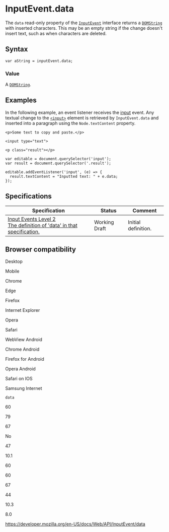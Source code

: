 # InputEvent.data

The `data` read-only property of the [`InputEvent`](../inputevent) interface returns a [`DOMString`](../domstring) with inserted characters. This may be an empty string if the change doesn't insert text, such as when characters are deleted.

## Syntax

    var aString = inputEvent.data;

### Value

A [`DOMString`](../domstring).

## Examples

In the following example, an event listener receives the [input](../htmlelement/input_event) event. Any textual change to the [`<input>`](https://developer.mozilla.org/en-US/docs/Web/HTML/Element/input) element is retrieved by `InputEvent.data` and inserted into a paragraph using the `Node.textContent` property.

    <p>Some text to copy and paste.</p>

    <input type="text">

    <p class="result"></p>

    var editable = document.querySelector('input');
    var result = document.querySelector('.result');

    editable.addEventListener('input', (e) => {
      result.textContent = "Inputted text: " + e.data;
    });

## Specifications

<table><thead><tr class="header"><th>Specification</th><th>Status</th><th>Comment</th></tr></thead><tbody><tr class="odd"><td><a href="https://w3c.github.io/input-events/#dfn-data">Input Events Level 2<br />
<span class="small">The definition of 'data' in that specification.</span></a></td><td><span class="spec-wd">Working Draft</span></td><td>Initial definition.</td></tr></tbody></table>

## Browser compatibility

Desktop

Mobile

Chrome

Edge

Firefox

Internet Explorer

Opera

Safari

WebView Android

Chrome Android

Firefox for Android

Opera Android

Safari on IOS

Samsung Internet

`data`

60

79

67

No

47

10.1

60

60

67

44

10.3

8.0

<a href="https://developer.mozilla.org/en-US/docs/Web/API/InputEvent/data" class="_attribution-link">https://developer.mozilla.org/en-US/docs/Web/API/InputEvent/data</a>
